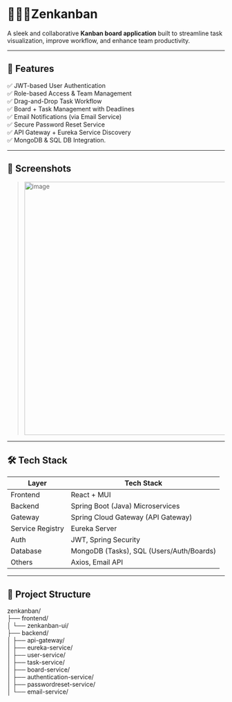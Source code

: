 # 🧘🏻‍♂️Zenkanban

A sleek and collaborative **Kanban board application** built to streamline task visualization, improve workflow, and enhance team productivity.

---

## 🚀 Features

✅ JWT-based User Authentication  
✅ Role-based Access & Team Management  
✅ Drag-and-Drop Task Workflow  
✅ Board + Task Management with Deadlines  
✅ Email Notifications (via Email Service)  
✅ Secure Password Reset Service  
✅ API Gateway + Eureka Service Discovery  
✅ MongoDB & SQL DB Integration.

---

## 📸 Screenshots

><img width="1896" height="586" alt="image" src="https://github.com/user-attachments/assets/16fe8f52-825d-40e6-ab19-27e84ec370d5" />


---

## 🛠 Tech Stack

| Layer       | Tech Stack |
|-------------|------------|
| Frontend    | React + MUI |
| Backend     | Spring Boot (Java) Microservices |
| Gateway     | Spring Cloud Gateway (API Gateway) |
| Service Registry | Eureka Server |
| Auth        | JWT, Spring Security |
| Database    | MongoDB (Tasks), SQL (Users/Auth/Boards) |
| Others      | Axios, Email API |

---

## 📂 Project Structure

zenkanban/<br>
├── frontend/<br>
│ └── zenkanban-ui/<br>
├── backend/<br>
│ ├── api-gateway/<br>
│ ├── eureka-service/<br>
│ ├── user-service/<br>
│ ├── task-service/<br>
│ ├── board-service/<br>
│ ├── authentication-service/<br>
│ ├── passwordreset-service/<br>
│ └── email-service/<br>
